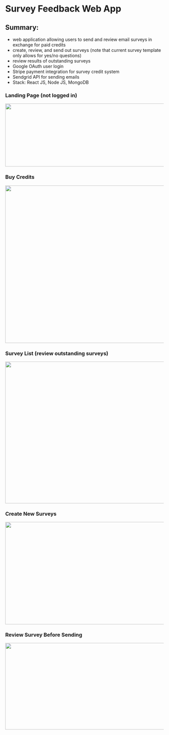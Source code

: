 # Survey Feedback Web App

## Summary:
- web application allowing users to send and review email surveys in exchange for paid credits
- create, review, and send out surveys (note that current survey template only allows for yes/no questions)
- review results of outstanding surveys
- Google OAuth user login
- Stripe payment integration for survey credit system
- Sendgrid API for sending emails
- Stack: React JS, Node JS, MongoDB


### Landing Page (not logged in)
<img src="https://raw.githubusercontent.com/ltchang2019/Survey-Feedback-Web-App/master/image-assets/landing.png" width="800" height="200" />
<br>

### Buy Credits
<img src="https://raw.githubusercontent.com/ltchang2019/Survey-Feedback-Web-App/master/image-assets/payment.png" width="800" height="500" />
<br>

### Survey List (review outstanding surveys)
<img src="https://raw.githubusercontent.com/ltchang2019/Survey-Feedback-Web-App/master/image-assets/surveyList.png" width="800" height="450" />
<br>

### Create New Surveys
<img src="https://raw.githubusercontent.com/ltchang2019/Survey-Feedback-Web-App/master/image-assets/form.png" width="800" height="325" />
<br>

### Review Survey Before Sending
<img src="https://raw.githubusercontent.com/ltchang2019/Survey-Feedback-Web-App/master/image-assets/review.png" width="800" height="275" />
<br>
